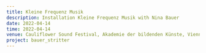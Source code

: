 ```yaml
---
title: Kleine Frequenz Musik
description: Installation Kleine Frequenz Musik with Nina Bauer
date: 2022-04-14
time: 2022-04-14
venue: Cauliflower Sound Festival, Akademie der bildenden Künste, Vienna
project: bauer_stritter
---
```


